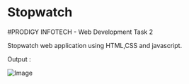 # Stopwatch

#PRODIGY INFOTECH - Web Development Task 2 

Stopwatch web application using HTML,CSS and javascript.

Output :

![Image](https://github.com/user-attachments/assets/9834c706-12ac-4dd3-85d6-a275637c2e8e)

